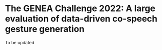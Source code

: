 # The GENEA Challenge 2022: A large evaluation of data-driven co-speech gesture generation

To be updated
